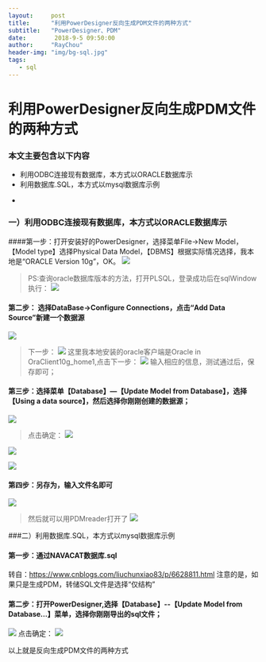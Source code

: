 ```yaml
---
layout:     post
title:      "利用PowerDesigner反向生成PDM文件的两种方式"
subtitle:   "PowerDesigner、PDM"
date:        2018-9-5 09:50:00
author:     "RayChou"
header-img: "img/bg-sql.jpg"
tags:
   - sql
---
```


利用PowerDesigner反向生成PDM文件的两种方式
======
### 本文主要包含以下内容
* 利用ODBC连接现有数据库，本方式以ORACLE数据库示
* 利用数据库.SQL，本方式以mysql数据库示例

-
### 一）利用ODBC连接现有数据库，本方式以ORACLE数据库示
####第一步：打开安装好的PowerDesigner，选择菜单File->New Model，【Model type】选择Physical Data Model，【DBMS】根据实际情况选择，我本地是“ORACLE Version 10g”，OK。
![](/img/20180905/1.png)
>PS:查询oracle数据库版本的方法，打开PLSQL，登录成功后在sqlWindow执行：
![](/img/20180905/2.png)
#### 第二步： 选择DataBase->Configure Connections，点击“Add Data Source”新建一个数据源
![](/img/20180905/3.png)
> 下一步：
![](/img/20180905/4.png)
>这里我本地安装的oracle客户端是Oracle in OraClient10g_home1,点击下一步：
![](/img/20180905/5.png)
>输入相应的信息，测试通过后，保存即可；
#### 第三步：选择菜单【Database】—【Update Model from Database】，选择【Using a data source】，然后选择你刚刚创建的数据源；
![](/img/20180905/6.png)
>点击确定：
![](/img/20180905/7.png)

![](/img/20180905/8.png)

![](/img/20180905/9.png)
#### 第四步：另存为，输入文件名即可
![](/img/20180905/10.png)
>然后就可以用PDMreader打开了
![](/img/20180905/11.png)

###二）利用数据库.SQL，本方式以mysql数据库示例
#### 第一步：通过NAVACAT数据库.sql
转自：https://www.cnblogs.com/liuchunxiao83/p/6628811.html
注意的是，如果只是生成PDM，转储SQL文件是选择“仅结构”
#### 第二步：打开PowerDesigner,选择【Database】--【Update Model from Database…】菜单，选择你刚刚导出的sql文件；
![](/img/20180905/12.png)
点击确定：
![](/img/20180905/13.png)

以上就是反向生成PDM文件的两种方式











